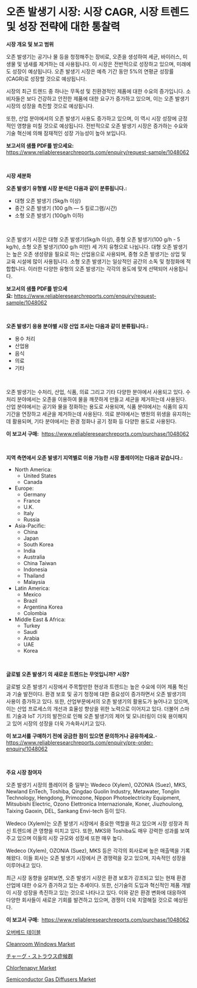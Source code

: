 <p><h1>오존 발생기 시장: 시장 CAGR, 시장 트렌드 및 성장 전략에 대한 통찰력</h1></p><p><strong>시장 개요 및 보고 범위</strong></p>
<p><p>오존 발생기는 공기나 물 등을 청정해주는 장비로, 오존을 생성하여 세균, 바이러스, 미생물 및 냄새를 제거하는 데 사용됩니다. 이 시장은 전반적으로 성장하고 있으며, 미래에도 성장이 예상됩니다. 오존 발생기 시장은 예측 기간 동안 5%의 연평균 성장률(CAGR)로 성장할 것으로 예상됩니다. </p><p>시장의 최근 트렌드 중 하나는 무독성 및 친환경적인 제품에 대한 수요의 증가입니다. 소비자들은 보다 건강하고 안전한 제품에 대한 요구가 증가하고 있으며, 이는 오존 발생기 시장의 성장을 촉진할 것으로 예상됩니다.</p><p>또한, 산업 분야에서의 오존 발생기 사용도 증가하고 있으며, 이 역시 시장 성장에 긍정적인 영향을 미칠 것으로 예상됩니다. 전반적으로 오존 발생기 시장은 증가하는 수요와 기술 혁신에 의해 잠재적인 성장 가능성이 높아 보입니다.</p></p>
<p><strong>보고서의 샘플 PDF를 받으세요:</strong> <a href="https://www.reliableresearchreports.com/enquiry/request-sample/1048062">https://www.reliableresearchreports.com/enquiry/request-sample/1048062</a></p>
<p>&nbsp;</p>
<p><strong>시장 세분화</strong></p>
<p><strong>오존 발생기 유형별 시장 분석은 다음과 같이 분류됩니다.:</strong></p>
<p><ul><li>대형 오존 발생기 (5kg/h 이상)</li><li>중간 오존 발생기 (100 g/h — 5 킬로그램/시간)</li><li>소형 오존 발생기 (100g/h 이하)</li></ul></p>
<p>&nbsp;</p>
<p><p>오존 발생기 시장은 대형 오존 발생기(5kg/h 이상), 중형 오존 발생기(100 g/h - 5 kg/h), 소형 오존 발생기(100 g/h 미만) 세 가지 유형으로 나뉩니다. 대형 오존 발생기는 높은 오존 생성량을 필요로 하는 산업용으로 사용되며, 중형 오존 발생기는 상업 및 교육 시설에 많이 사용됩니다. 소형 오존 발생기는 일상적인 공간의 소독 및 청정화에 적합합니다. 이러한 다양한 유형의 오존 발생기는 각각의 용도에 맞게 선택되어 사용됩니다.</p></p>
<p><strong>보고서의 샘플 PDF를 받으세요:</strong>&nbsp;<a href="https://www.reliableresearchreports.com/enquiry/request-sample/1048062">https://www.reliableresearchreports.com/enquiry/request-sample/1048062</a></p>
<p>&nbsp;</p>
<p><strong> 오존 발생기 응용 분야별 시장 산업 조사는 다음과 같이 분류됩니다.:</strong></p>
<p><ul><li>용수 처리</li><li>산업용</li><li>음식</li><li>의료</li><li>기타</li></ul></p>
<p>&nbsp;</p>
<p><p>오존 발생기는 수처리, 산업, 식품, 의료 그리고 기타 다양한 분야에서 사용되고 있다. 수처리 분야에서는 오존을 이용하여 물을 깨끗하게 만들고 세균을 제거하는데 사용된다. 산업 분야에서는 공기와 물을 정화하는 용도로 사용되며, 식품 분야에서는 식품의 유지기간을 연장하고 세균을 제거하는데 사용된다. 의료 분야에서는 병원의 위생을 유지하는데 활용되며, 기타 분야에서는 환경 정화나 공기 정화 등 다양한 용도로 사용된다.</p></p>
<p><strong>이 보고서 구매:</strong>&nbsp; <a href="https://www.reliableresearchreports.com/purchase/1048062">https://www.reliableresearchreports.com/purchase/1048062</a></p>
<p>&nbsp;</p>
<p><strong>지역 측면에서 오존 발생기 지역별로 이용 가능한 시장 플레이어는 다음과 같습니다.:</strong></p>
<p><ul>
    <li>
        North America:
        <ul>
            <li>United States</li>
            <li>Canada</li>
        </ul>
    </li>
    <li>
        Europe:
        <ul>
            <li>Germany</li>
            <li>France</li>
            <li>U.K.</li>
            <li>Italy</li>
            <li>Russia</li>
        </ul>
    </li>
    <li>
        Asia-Pacific:
        <ul>
            <li>China</li>
            <li>Japan</li>
            <li>South Korea</li>
            <li>India</li>
            <li>Australia</li>
            <li>China Taiwan</li>
            <li>Indonesia</li>
            <li>Thailand</li>
            <li>Malaysia</li>
        </ul>
    </li>
    <li>
        Latin America:
        <ul>
            <li>Mexico</li>
            <li>Brazil</li>
            <li>Argentina Korea</li>
            <li>Colombia</li>
        </ul>
    </li>
    <li>
        Middle East & Africa:
        <ul>
            <li>Turkey</li>
            <li>Saudi</li>
            <li>Arabia</li>
            <li>UAE</li>
            <li>Korea</li>
        </ul>
    </li>
    </ul></p>
<p>&nbsp;</p>
<p><strong>글로벌 오존 발생기 의 새로운 트렌드는 무엇입니까? 시장?</strong></p>
<p><p>글로벌 오존 발생기 시장에서 주목할만한 현상과 트렌드는 높은 수요에 이어 제품 혁신과 기술 발전이다. 환경 보호 및 공기 청정에 대한 중요성이 증가하면서 오존 발생기의 사용이 증가하고 있다. 또한, 산업부문에서의 오존 발생기의 활용도가 늘어나고 있으며, 이는 산업 프로세스의 개선과 효율성 향상을 위한 노력으로 이어지고 있다. 더불어 스마트 기술과 IoT 기기의 발전으로 인해 오존 발생기의 제어 및 모니터링이 더욱 용이해지고 있어 시장의 성장을 더욱 가속화시키고 있다.</p></p>
<p><strong>이 보고서를 구매하기 전에 궁금한 점이 있으면 문의하거나 공유하세요.</strong>- <a href="https://www.reliableresearchreports.com/enquiry/pre-order-enquiry/1048062">https://www.reliableresearchreports.com/enquiry/pre-order-enquiry/1048062</a></p>
<p>&nbsp;</p>
<p><strong>주요 시장 참여자</strong></p>
<p><p>오존 발생기 시장의 플레이어 중 일부는 Wedeco (Xylem), OZONIA (Suez), MKS, Newland EnTech, Toshiba, Qingdao Guolin Industry, Metawater, Tonglin Technology, Hengdong, Primozone, Nippon Photoelectricity Equipment, Mitsubishi Electric, Ozono Elettronica Internazionale, Koner, Jiuzhoulong, Taixing Gaoxin, DEL, Sankang Envi-tech 등이 있다.</p><p>Wedeco (Xylem)는 오존 발생기 시장에서 중요한 역할을 하고 있으며 시장 성장과 최신 트렌드에 큰 영향을 미치고 있다. 또한, MKS와 Toshiba도 매우 강력한 성과를 보여주고 있으며 이들의 시장 규모와 성장세 또한 매우 높다.</p><p>Wedeco (Xylem), OZONIA (Suez), MKS 등은 각각의 회사로써 높은 매출액을 기록해왔다. 이들 회사는 오존 발생기 시장에서 큰 경쟁력을 갖고 있으며, 지속적인 성장을 이루어내고 있다.</p><p>최근 시장 동향을 살펴보면, 오존 발생기 시장은 환경 보호가 강조되고 있는 현재 환경 산업에 대한 수요가 증가하고 있는 추세이다. 또한, 신기술의 도입과 혁신적인 제품 개발이 시장 성장을 촉진하고 있는 것으로 나타나고 있다.  이와 같은 환경 변화에 대응하여 다양한 회사들이 새로운 기회를 발견하고 있으며, 경쟁이 더욱 치열해질 것으로 예상된다.</p></p>
<p><strong>이 보고서 구매:</strong>&nbsp;&nbsp;<a href="https://www.reliableresearchreports.com/purchase/1048062">https://www.reliableresearchreports.com/purchase/1048062</a></p>
<p><p><a href="https://github.com/fredrickeglers/Market-Research-Report-List-1/blob/main/7258978191317.md">오버베드 테이블</a></p><p><a href="https://summer-dogwood-3e9.notion.site/Cleanroom-Windows-Market-Size-Market-Trends-and-Growth-Outlook-forecasted-for-period-from-2024-to--d891fdca339f4b8a80c3f087e81b0e68">Cleanroom Windows Market</a></p><p><a href="https://github.com/hwbcz413288296/Market-Research-Report-List-1/blob/main/6152648191472.md">チャーグ・ストラウス症候群</a></p><p><a href="https://github.com/derrinmiltonellis35gcl/Market-Research-Report-List-1/blob/main/chlorfenapyr-market.md">Chlorfenapyr Market</a></p><p><a href="https://forested-sushi-9b0.notion.site/Semiconductor-Gas-Diffusers-Market-Offer-Valuable-Insights-into-Market-Size-Market-Share-Market-Tr-03244eae1825444f8e3185c35dbb4ef5">Semiconductor Gas Diffusers Market</a></p></p>
